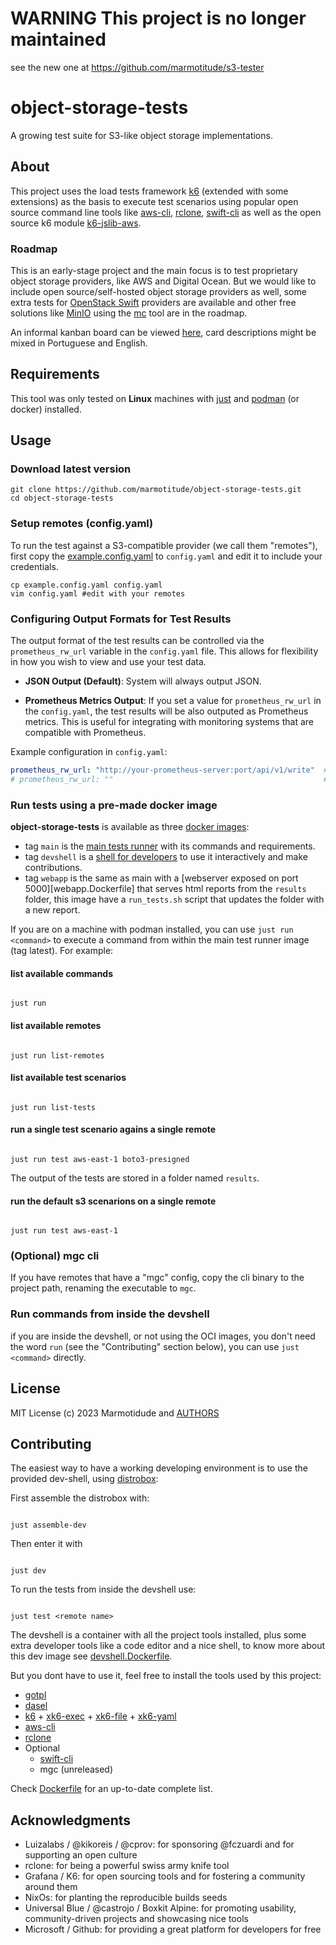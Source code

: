 # WARNING This project is no longer maintained

see the new one at https://github.com/marmotitude/s3-tester

# object-storage-tests

A growing test suite for S3-like object storage implementations.

## About

This project uses the load tests framework [k6][k6] (extended
with some extensions) as the basis to execute test scenarios using popular
open source command line tools like [aws-cli][aws-cli], [rclone][rclone],
[swift-cli][swift-cli] as well as the open source k6 module
[k6-jslib-aws][k6-jslib-aws].

### Roadmap

This is an early-stage project and the main focus is to test proprietary
object storage providers, like AWS and Digital Ocean. But we would like
to include open source/self-hosted object storage providers as well,
some extra tests for [OpenStack Swift][openstack-swift] providers are available and
other free solutions like [MinIO][minio] using the [mc][mc] tool are in the roadmap.

An informal kanban board can be viewed
[here](https://github.com/orgs/marmotitude/projects/2), card descriptions
might be mixed in Portuguese and English.

## Requirements

This tool was only tested on **Linux** machines with
[just][just] and [podman][podman] (or docker) installed.

## Usage

### Download latest version

```
git clone https://github.com/marmotitude/object-storage-tests.git
cd object-storage-tests
```

### Setup remotes (config.yaml)

To run the test against a S3-compatible provider (we call them "remotes"),
first copy the [example.config.yaml](./example.config.yaml) to `config.yaml`
and edit it to include your credentials.

```
cp example.config.yaml config.yaml
vim config.yaml #edit with your remotes
```

### Configuring Output Formats for Test Results

The output format of the test results can be controlled via the `prometheus_rw_url` variable in the `config.yaml` file. This allows for flexibility in how you wish to view and use your test data.

- **JSON Output (Default)**: System will always output JSON.

- **Prometheus Metrics Output**: If you set a value for `prometheus_rw_url` in the `config.yaml`, the test results will be also outputed as Prometheus metrics. This is useful for integrating with monitoring systems that are compatible with Prometheus.

Example configuration in `config.yaml`:

```yaml
prometheus_rw_url: "http://your-prometheus-server:port/api/v1/write"  # Outputs Prometheus metrics and JSON
# prometheus_rw_url: ""                                               # Outputs JSON (default)
```

### Run tests using a pre-made docker image

**object-storage-tests** is available as three
[docker images](https://github.com/marmotitude/object-storage-tests/pkgs/container/object-storage-tests/versions?filters%5Bversion_type%5D=tagged):
  - tag `main` is the [main tests runner][Dockerfile] with its commands and
requirements.
  - tag `devshell` is a [shell for developers][devshell.Dockerfile] to use it
interactively and make contributions.
  - tag `webapp` is the same as main with a [webserver exposed on port 5000][webapp.Dockerfile] that
serves html reports from the `results` folder, this image have a `run_tests.sh` script that updates
the folder with a new report.

If you are on a machine with podman installed, you can use `just run <command>` to execute a
command from within the main test runner image (tag latest). For example:

#### list available commands

```

just run

```

#### list available remotes
```

just run list-remotes

```

#### list available test scenarios
```

just run list-tests

```

#### run a single test scenario agains a single remote

```

just run test aws-east-1 boto3-presigned

```

The output of the tests are stored in a folder named `results`.

#### run the default s3 scenarions on a single remote
```

just run test aws-east-1

```

### (Optional) mgc cli
If you have remotes that have a "mgc" config, copy the cli binary
to the project path, renaming the executable to `mgc`.

### Run commands from inside the devshell

if you are inside the devshell, or not using the OCI images, you
don't need the word `run` (see the "Contributing" section below), you can use `just <command>`
directly.


## License

MIT License (c) 2023 Marmotidude and [AUTHORS](./AUTHORS)

## Contributing

The easiest way to have a working developing environment is to use the
provided dev-shell, using [distrobox][distrobox]:

First assemble the distrobox with:
```

just assemble-dev

```

Then enter it with
```

just dev

```

To run the tests from inside the devshell use:
```

just test <remote name>

```

The devshell is a container with all the project tools installed, plus some
extra developer tools like a code editor and a nice shell, to know more about
this dev image see [devshell.Dockerfile][devshell.Dockerfile].

But you dont have to use it, feel free to install the tools used by this project:
- [gotpl][gotpl]
- [dasel][dasel]
- [k6][k6] + [xk6-exec][xk6-exec] + [xk6-file][xk6-file] + [xk6-yaml][xk6-yaml]
- [aws-cli][aws-cli]
- [rclone][rclone]
- Optional
  - [swift-cli][swift-cli]
  - mgc (unreleased)

Check [Dockerfile][Dockerfile] for an up-to-date complete list.

## Acknowledgments

- Luizalabs / @kikoreis / @cprov: for sponsoring @fczuardi and for supporting an open culture
- rclone: for being a powerful swiss army knife tool
- Grafana / K6: for open sourcing tools and for fostering a community around them
- NixOs: for planting the reproducible builds seeds
- Universal Blue / @castrojo / Boxkit Alpine: for promoting usability, community-driven projects and showcasing nice tools
- Microsoft / Github: for providing a great platform for developers for free

[just]:https://just.systems
[podman]:https://podman.io
[gotpl]:https://github.com/belitre/gotpl
[dasel]:https://github.com/TomWright/dasel
[k6]:https://github.com/grafana/k6
[xk6-exec]:https://github.com/grafana/xk6-exec
[xk6-file]:https://github.com/avitalique/xk6-file
[xk6-yaml]:https://github.com/szkiba/xk6-yaml
[k6-jslib-aws]:https://github.com/grafana/k6-jslib-aws
[aws-cli]:https://aws.amazon.com/cli/
[rclone]:https://rclone.org/
[distrobox]:https://distrobox.it

[openstack-swift]:https://www.openstack.org/software/releases/antelope/components/swift
[swift-cli]:https://docs.openstack.org/ocata/cli-reference/swift.html
[minio]:https://min.io/
[mc]:https://min.io/docs/minio/linux/reference/minio-mc.html

[devshell.Dockerfile]:./devshell.Dockerfile
[Dockerfile]:./Dockerfile

